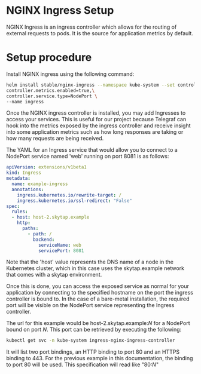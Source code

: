 # NGINX Ingress Setup

NGINX Ingress is an ingress controller which allows for the routing of external requests to pods. It is the source for application metrics by default.

# Setup procedure
Install NGINX ingress using the following command:
```sh
helm install stable/nginx-ingress --namespace kube-system --set controller.stats.enabled=true,\
controller.metrics.enabled=true,\
controller.service.type=NodePort \
--name ingress
```

Once the NGINX ingress controller is installed, you may add Ingresses to access your services. This is useful for our project because Telegraf can hook into the metrics exposed by the ingress controller and receive insight into some application metrics such as how long responses are taking or how many requests are being received.

The YAML for an Ingress service that would allow you to connect to a NodePort service named 'web' running on port 8081 is as follows:

```yaml
apiVersion: extensions/v1beta1
kind: Ingress
metadata:
  name: example-ingress
  annotations:
    ingress.kubernetes.io/rewrite-target: /
    ingress.kubernetes.io/ssl-redirect: "False"
spec:
  rules:
  - host: host-2.skytap.example
    http:
      paths:
        - path: /
          backend:
            serviceName: web
            servicePort: 8081
```

Note that the 'host' value represents the DNS name of a node in the Kubernetes cluster, which in this case uses the skytap.example network that comes with a skytap environment.

Once this is done, you can access the exposed service as normal for your application by connecting to the specified hostname on the port the ingress controller is bound to. In the case of a bare-metal installation, the required port will be visible on the NodePort service representing the Ingress controller.

The url for this example would be host-2.skytap.example:*N* for a NodePort bound on port *N*.
This port can be retrieved by executing the following:
```sh
kubectl get svc -n kube-system ingress-nginx-ingress-controller
```
It will list two port bindings, an HTTP binding to port 80 and an HTTPS binding to 443. For the previous example in this documentation, the binding to port 80 will be used. This specification will read like "80:*N*"
